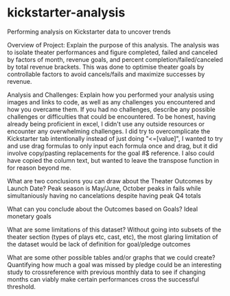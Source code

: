 # kickstarter-analysis
Performing analysis on Kickstarter data to uncover trends

Overview of Project: Explain the purpose of this analysis.
	The analysis was to isolate theater performances and figure completed, failed and canceled by factors of month, revenue goals, and percent completion/failed/canceled by total revenue brackets. This was done to optimise theater goals by controllable factors to avoid cancels/fails and maximize successes by revenue.

Analysis and Challenges: Explain how you performed your analysis using images and links to code, as well as any challenges you encountered and how you overcame them. If you had no challenges, describe any possible challenges or difficulties that could be encountered.
	To be honest, having already being proficient in excel, I didn't use any outside resources or encounter any overwhelming challenges. I did try to overcomplicate the Kickstarter tab intentionally instead of just doing "<=[value]", I wanted to try and use drag formulas to only input each formula once and drag, but it did involve copy/pasting replacements for the goal #$ reference. I also could have copied the column text, but wanted to leave the transpose function in for reason beyond me.

What are two conclusions you can draw about the Theater Outcomes by Launch Date?
	Peak season is May/June, October peaks in fails while simultaniously having no cancelations despite having peak Q4 totals

What can you conclude about the Outcomes based on Goals?
	Ideal monetary goals

What are some limitations of this dataset?
	Without going into subsets of the theater section (types of plays etc, cast, etc), the most glaring limitation of the dataset would be lack of definition for goal/pledge outcomes

What are some other possible tables and/or graphs that we could create?
	Quantifying how much a goal was missed by pledge could be an interesting study to crossreference with previous monthly data to see if changing months can viably make certain performances cross the successful threshold.
